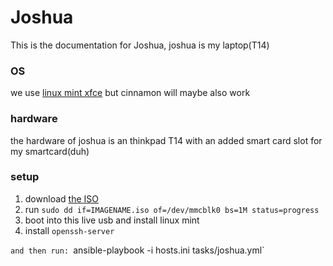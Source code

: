 # Joshua 
This is the documentation for Joshua, joshua is my laptop(T14) 

### OS
we use [linux mint xfce](https://linuxmint.com/download.php) but cinnamon will maybe also work

### hardware
the hardware of joshua is an thinkpad T14 with an added smart card slot for my smartcard(duh)

### setup 

1. download [the ISO](https://linuxmint.com/download.php)
2. run `sudo dd if=IMAGENAME.iso of=/dev/mmcblk0 bs=1M status=progress`
3. boot into this live usb and install linux mint
4. install `openssh-server` 


`
 and then run: 
`ansible-playbook -i hosts.ini tasks/joshua.yml`
